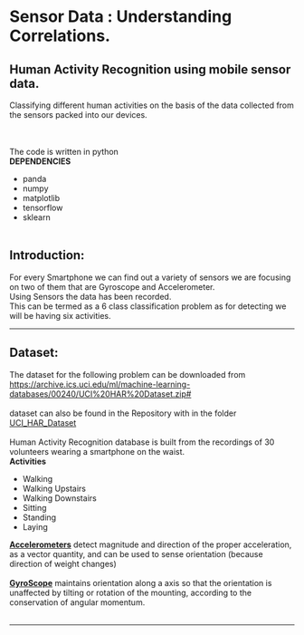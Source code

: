 # Sensor Data : Understanding Correlations.
## Human Activity Recognition using mobile sensor data.

Classifying different human activities on the basis of the data collected from the sensors packed into our devices. 

<br><br>
The code is written in python
<br>
**DEPENDENCIES**
* panda
* numpy
* matplotlib
* tensorflow
* sklearn
<br><br>

Introduction:
-------------

For every Smartphone we can find out a variety of sensors we are focusing on two of them that are Gyroscope and Accelerometer.
<br>
Using Sensors the data has been recorded.
<br>
This can be termed as a 6 class classification problem as for detecting we will be having six activities.<br>

-----------------------------------------------------
Dataset:
--------

The dataset for the following problem can be downloaded from
https://archive.ics.uci.edu/ml/machine-learning-databases/00240/UCI%20HAR%20Dataset.zip#
<br><br>
dataset can also be found in the Repository with in the folder [UCI_HAR_Dataset](https://github.com/rjrockzz/sensor-data-correlation-xebia/tree/master/UCI_HAR_Dataset)
<br><br>
Human Activity Recognition database is built from the recordings of 30 volunteers wearing a smartphone on the waist. 
<br>
**Activities**
* Walking
* Walking Upstairs
* Walking Downstairs
* Sitting
* Standing
* Laying

[**Accelerometers**](https://en.wikipedia.org/wiki/Accelerometer) detect magnitude and direction of the proper acceleration, as a vector quantity, and can be used to sense orientation (because direction of weight changes)
<br><br>
[**GyroScope**](https://en.wikipedia.org/wiki/Gyroscope) maintains orientation along a axis so that the orientation is unaffected by tilting or rotation of the mounting, according to the conservation of angular momentum.
<br><br>

-------------------------------------------------------------------------------
